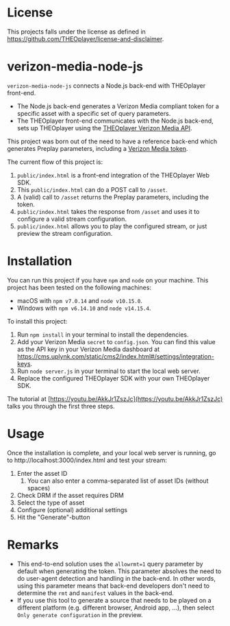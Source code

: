# License
This projects falls under the license as defined in https://github.com/THEOplayer/license-and-disclaimer.

# verizon-media-node-js

`verizon-media-node-js` connects a Node.js back-end with THEOplayer front-end.

* The Node.js back-end generates a Verizon Media compliant token for a specific asset with a specific set of query parameters.
* The THEOplayer front-end communicates with the Node.js back-end, sets up THEOplayer using the [THEOplayer Verizon Media API](https://docs.theoplayer.com/how-to-guides/07-miscellaneous/02-verizon-media/01-preplay.md).

This project was born out of the need to have a reference back-end which generates Preplay parameters,
including a [Verizon Media token](https://docs.vdms.com/video/index.html#Tutorials/Signed-Playback-URL-Tutorial.htm?Highlight=token).

The current flow of this project is:

1. `public/index.html` is a front-end integration of the THEOplayer Web SDK.
2. This `public/index.html` can do a POST call to `/asset`.
3. A (valid) call to `/asset` returns the Preplay parameters, including the token.
4. `public/index.html` takes the response from `/asset` and uses it to configure a valid stream configuration.
5. `public/index.html` allows you to play the configured stream, or just preview the stream configuration. 

# Installation

You can run this project if you have `npm` and `node` on your machine.
This project has been tested on the following machines:
* macOS with `npm v7.0.14` and `node v10.15.0`.
* Windows with `npm v6.14.10` and `node v14.15.4`.

To install this project:

1. Run `npm install` in your terminal to install the dependencies.
2. Add your Verizon Media `secret` to `config.json`. You can find this value as the API key in your Verizon Media dashboard at https://cms.uplynk.com/static/cms2/index.html#/settings/integration-keys.
3. Run `node server.js` in your terminal to start the local web server.
4. Replace the configured THEOplayer SDK with your own THEOplayer SDK.

The tutorial at [https://youtu.be/AkkJr1ZszJc](https://youtu.be/AkkJr1ZszJc) talks you through the first three steps.

# Usage

Once the installation is complete, and your local web server is running,
go to http://localhost:3000/index.html and test your stream:

1. Enter the asset ID
    1. You can also enter a comma-separated list of asset IDs (without spaces)
2. Check DRM if the asset requires DRM
3. Select the type of asset
4. Configure (optional) additional settings
5. Hit the "Generate"-button

# Remarks

* This end-to-end solution uses the `allowrmt=1` query parameter by default when generating the token.
This parameter absolves the need to do user-agent detection and handling in the back-end.
In other words, using this parameter means that back-end developers don't need to determine the `rmt` and `manifest` values in the back-end.
* If you use this tool to generate a source that needs to be played on a different platform (e.g. different browser, Android app, ...),
then select `Only generate configuration` in the preview. 